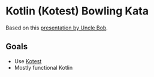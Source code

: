 # Kotlin (Kotest) Bowling Kata

Based on this [presentation by Uncle Bob](https://github.com/sroccaserra/bowling-kata-uncle-bob/blob/master/Bowling_Game_Kata.pdf).

## Goals

- Use [Kotest](https://kotest.io)
- Mostly functional Kotlin